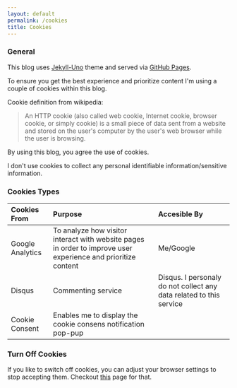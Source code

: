 ```yaml
---
layout: default
permalink: /cookies
title: Cookies
---
```

### General
This blog uses [Jekyll-Uno](https://github.com/joshgerdes/jekyll-uno) theme and served via [GitHub Pages](https://pages.github.com/).

To ensure you get the best experience and prioritize content I'm using a couple of cookies within this blog.

Cookie definition from wikipedia:
>An HTTP cookie (also called web cookie, Internet cookie, browser cookie, or simply cookie) is a small piece of data sent from a website and stored on the user's computer by the user's web browser while the user is browsing.

By using this blog, you agree the use of cookies.

I don't use cookies to collect any personal identifiable information/sensitive information.

### Cookies Types

| Cookies From   |      Purpose      |  Accesible By |
|:----------|:-------------|:------|
| Google Analytics |  To analyze how visitor interact with website pages in order to improve user experience and prioritize content | Me/Google |
| Disqus | Commenting service  | Disqus. I personaly do not collect any data related to this service |
| Cookie Consent| Enables me to display the cookie consens notification pop-pup

### Turn Off Cookies
If you like to switch off cookies, you can adjust your browser settings to stop accepting them. Checkout <a href='https://www.attacat.co.uk/resources/cookies/how-to-ban' target='_blank'>this</a> page for that.